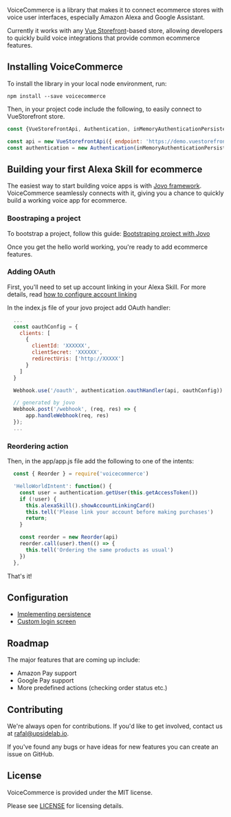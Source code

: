 VoiceCommerce is a library that makes it to connect ecommerce stores with
voice user interfaces, especially Amazon Alexa and Google Assistant.

Currently it works with any [Vue Storefront](https://vuestorefront.io)-based
store, allowing developers to quickly build voice integrations that provide
common ecommerce features.

## Installing VoiceCommerce

To install the library in your local node environment, run:

`npm install --save voicecommerce`

Then, in your project code include the following, to easily connect to
VueStorefront store.

```javascript
const {VueStorefrontApi, Authentication, inMemoryAuthenticationPersistence} = require('voicecommerce')

const api = new VueStorefrontApi({ endpoint: 'https://demo.vuestorefront.io' })
const authentication = new Authentication(inMemoryAuthenticationPersistence);
```

## Building your first Alexa Skill for ecommerce

The easiest way to start building voice apps is with [Jovo framework](https://www.jovo.tech).
VoiceCommerce seamlessly connects with it, giving you a chance to quickly
build a working voice app for ecommerce.

### Boostraping a project

To bootstrap a project, follow this guide: [Bootstraping project with Jovo](https://www.jovo.tech/blog/project-1-hello-world/)

Once you get the hello world working, you're ready to add ecommerce features.

### Adding OAuth

First, you'll need to set up account linking in your Alexa Skill.
For more details, read [how to configure account linking](docs/AlexaAccountLinking.md)

In the index.js file of your jovo project add OAuth handler:
```javascript
  ...
  const oauthConfig = {
    clients: [
      {
        clientId: 'XXXXXX',
        clientSecret: 'XXXXXX',
        redirectUris: ['http://XXXXX']
      }
    ]
  }

  Webhook.use('/oauth', authentication.oauthHandler(api, oauthConfig))

  // generated by jovo
  Webhook.post('/webhook', (req, res) => {
      app.handleWebhook(req, res)
  });
  ...
```

### Reordering action

Then, in the app/app.js file add the following to one of the intents:
```javascript
  const { Reorder } = require('voicecommerce')

  'HelloWorldIntent': function() {
    const user = authentication.getUser(this.getAccessToken())
    if (!user) {
      this.alexaSkill().showAccountLinkingCard()
      this.tell('Please link your account before making purchases')
      return;
    }

    const reorder = new Reorder(api)
    reorder.call(user).then(() => {
      this.tell('Ordering the same products as usual')
    })
  },
```

That's it!

## Configuration

- [Implementing persistence](docs/Persistence.md)
- [Custom login screen](docs/LoginScreen.md)

## Roadmap

The major features that are coming up include:

- Amazon Pay support
- Google Pay support
- More predefined actions (checking order status etc.)

## Contributing

We're always open for contributions. If you'd like to get involved, contact us
at [rafal@upsidelab.io](mailto:rafal@upsidelab.io).

If you've found any bugs or have ideas for new features you can create an issue
on GitHub.

## License

VoiceCommerce is provided under the MIT license.

Please see [LICENSE](/LICENSE) for licensing details.
